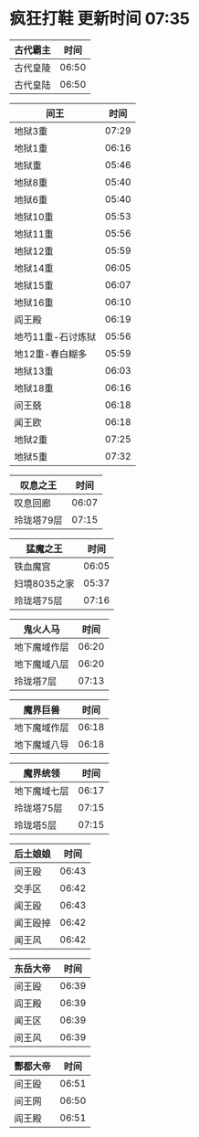 # 疯狂打鞋 更新时间 07:35

| 古代霸主   | 时间    |
|--------|-------|
| 古代皇陵 | 06:50 |
| 古代皇陆 | 06:50 |

| 间王   | 时间    |
|--------|-------|
| 地狱3重 | 07:29 |
| 地狱1重 | 06:16 |
| 地狱重 | 05:46 |
| 地狱8重 | 05:40 |
| 地狱6重 | 05:40 |
| 地狱10重 | 05:53 |
| 地狱11重 | 05:56 |
| 地狱12重 | 05:59 |
| 地狱14重 | 06:05 |
| 地狱15重 | 06:07 |
| 地狱16重 | 06:10 |
| 阎王殿 | 06:19 |
| 地芍11重-石讨炼狱 | 05:56 |
| 地12重-春白糊多 | 05:59 |
| 地狱13重 | 06:03 |
| 地狱18重 | 06:16 |
| 间王兢 | 06:18 |
| 闻王欧 | 06:18 |
| 地狱2重 | 07:25 |
| 地狱5重 | 07:32 |

| 叹息之王   | 时间    |
|--------|-------|
| 叹息回廊 | 06:07 |
| 玲珑塔79层 | 07:15 |

| 猛魔之王   | 时间    |
|--------|-------|
| 铁血魔宫 | 06:05 |
| 妇境8035之家 | 05:37 |
| 玲珑塔75层 | 07:16 |

| 鬼火人马   | 时间    |
|--------|-------|
| 地下魔域作层 | 06:20 |
| 地下魔域八层 | 06:20 |
| 玲珑塔7层 | 07:13 |

| 魔界巨兽   | 时间    |
|--------|-------|
| 地下魔域作层 | 06:18 |
| 地下魔域八导 | 06:18 |

| 魔界统领   | 时间    |
|--------|-------|
| 地下魔域七层 | 06:17 |
| 玲珑塔75层 | 07:15 |
| 玲珑塔5层 | 07:15 |

| 后土娘娘   | 时间    |
|--------|-------|
| 间王殴 | 06:43 |
| 交手区 | 06:42 |
| 闻王殴 | 06:43 |
| 闻王殴掉 | 06:42 |
| 闻王风 | 06:42 |

| 东岳大帝   | 时间    |
|--------|-------|
| 间王殴 | 06:39 |
| 阎王殿 | 06:39 |
| 闻王区 | 06:39 |
| 间王风 | 06:39 |

| 酆都大帝   | 时间    |
|--------|-------|
| 间王殴 | 06:51 |
| 间王网 | 06:50 |
| 阎王殿 | 06:51 |